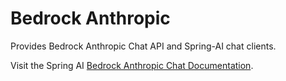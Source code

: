 # Bedrock Anthropic

Provides Bedrock Anthropic Chat API and Spring-AI chat clients.

Visit the Spring AI [Bedrock Anthropic Chat Documentation](https://docs.spring.io/spring-ai/reference/api/clients/bedrock/bedrock-anthropic.html).